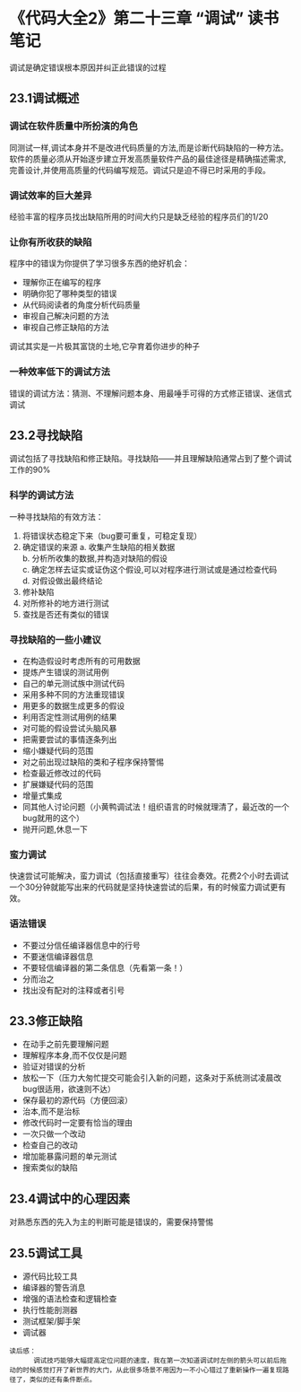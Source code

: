 # 《代码大全2》第二十三章 “调试” 读书笔记

调试是确定错误根本原因并纠正此错误的过程

## 23.1调试概述

### 调试在软件质量中所扮演的角色
同测试一样,调试本身并不是改进代码质量的方法,而是诊断代码缺陷的一种方法。软件的质量必须从开始逐步建立开发高质量软件产品的最佳途径是精确描述需求,完善设计,并使用高质量的代码编写规范。调试只是迫不得已时采用的手段。

### 调试效率的巨大差异
经验丰富的程序员找出缺陷所用的时间大约只是缺乏经验的程序员们的1/20

### 让你有所收获的缺陷

程序中的错误为你提供了学习很多东西的绝好机会：
* 理解你正在编写的程序
* 明确你犯了哪种类型的错误
* 从代码阅读者的角度分析代码质量
* 审视自己解决问题的方法
* 审视自己修正缺陷的方法

调试其实是一片极其富饶的土地,它孕育着你进步的种子

### 一种效率低下的调试方法
错误的调试方法：猜测、不理解问题本身、用最唾手可得的方式修正错误、迷信式调试

## 23.2寻找缺陷
调试包括了寻找缺陷和修正缺陷。寻找缺陷——并且理解缺陷通常占到了整个调试工作的90%

### 科学的调试方法

一种寻找缺陷的有效方法：
1. 将错误状态稳定下来（bug要可重复，可稳定复现）
2. 确定错误的来源
      a. 收集产生缺陷的相关数据  
      b. 分析所收集的数据,并构造对缺陷的假设  
      c. 确定怎样去证实或证伪这个假设,可以对程序进行测试或是通过检查代码  
      d. 对假设做出最终结论  
3. 修补缺陷
4. 对所修补的地方进行测试
5. 查找是否还有类似的错误

### 寻找缺陷的一些小建议

* 在构造假设时考虑所有的可用数据
* 提炼产生错误的测试用例
* 自己的单元测试族中测试代码
* 采用多种不同的方法重现错误
* 用更多的数据生成更多的假设
* 利用否定性测试用例的结果
* 对可能的假设尝试头脑风暴
* 把需要尝试的事情逐条列出
* 缩小嫌疑代码的范围
* 对之前出现过缺陷的类和子程序保持警惕
* 检查最近修改过的代码
* 扩展嫌疑代码的范围
* 增量式集成
* 同其他人讨论问题（小黄鸭调试法！组织语言的时候就理清了，最近改的一个bug就用的这个）
* 抛开问题,休息一下

### 蛮力调试
快速尝试可能解决，蛮力调试（包括直接重写）往往会奏效。花费2个小时去调试一个30分钟就能写出来的代码就是坚持快速尝试的后果，有的时候蛮力调试更有效。

### 语法错误

* 不要过分信任编译器信息中的行号
* 不要迷信编译器信息
* 不要轻信编译器的第二条信息（先看第一条！）
* 分而治之
* 找出没有配对的注释或者引号

## 23.3修正缺陷
* 在动手之前先要理解问题
* 理解程序本身,而不仅仅是问题
* 验证对错误的分析
* 放松一下（压力大匆忙提交可能会引入新的问题，这条对于系统测试凌晨改bug很适用，欲速则不达）
* 保存最初的源代码（方便回滚）
* 治本,而不是治标
* 修改代码时一定要有恰当的理由
* 一次只做一个改动
* 检查自己的改动
* 增加能暴露问题的单元测试
* 搜索类似的缺陷
  
## 23.4调试中的心理因素

对熟悉东西的先入为主的判断可能是错误的，需要保持警惕

## 23.5调试工具
* 源代码比较工具
* 编译器的警告消息
* 增强的语法检查和逻辑检查
* 执行性能剖测器
* 测试框架/脚手架
* 调试器
  
``` 读后感
读后感：
      调试技巧能够大幅提高定位问题的速度，我在第一次知道调试时左侧的箭头可以前后拖动的时候感觉打开了新世界的大门，从此很多场景不用因为一不小心错过了重新操作一遍复现路径了，类似的还有条件断点。
```  
